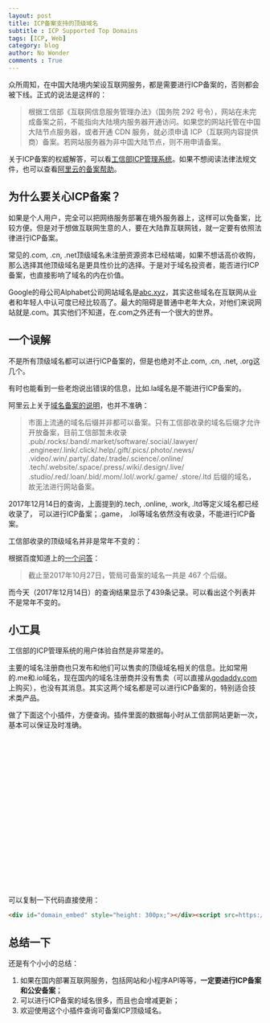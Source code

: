 ```yaml
---
layout: post
title: ICP备案支持的顶级域名
subtitle : ICP Supported Top Domains
tags: [ICP, Web]
category: blog
author: No Wonder
comments : True
---
```

众所周知，在中国大陆境内架设互联网服务，都是需要进行ICP备案的，否则都会被下线。正式的说法是这样的：

> 根据工信部《互联网信息服务管理办法》（国务院 292 号令），网站在未完成备案之前，不能指向大陆境内服务器开通访问。如果您的网站托管在中国大陆节点服务器，或者开通 CDN 服务，就必须申请 ICP（互联网内容提供商）备案。若网站服务器为非中国大陆节点，则不用申请备案。

关于ICP备案的权威解答，可以看[工信部ICP管理系统](http://www.miitbeian.gov.cn/)。如果不想阅读法律法规文件，也可以查看[阿里云的备案帮助](https://help.aliyun.com/knowledge_detail/36898.html)。

## 为什么要关心ICP备案？
如果是个人用户，完全可以把网络服务部署在境外服务器上，这样可以免备案，比较方便。但是对于想做互联网生意的人，要在大陆靠互联网钱，就一定要有依照法律进行ICP备案。

常见的.com, .cn, .net顶级域名未注册资源资本已经枯竭，如果不想话高价收购，那么选择其他顶级域名是更具性价比的选择。于是对于域名投资者，能否进行ICP备案，也直接影响了域名的内在价值。

Google的母公司Alphabet公司网站域名是[abc.xyz](https://abc.xyz/)，其实这些域名在互联网从业者和年轻人中认可度已经比较高了。最大的阻碍是普通中老年大众，对他们来说网站就是.com。其实他们不知道，在.com之外还有一个很大的世界。

## 一个误解
不是所有顶级域名都可以进行ICP备案的，但是也绝对不止.com, .cn, .net, .org这几个。

有时也能看到一些老炮说出错误的信息，比如.la域名是不能进行ICP备案的。

阿里云上关于[域名备案的说明](https://help.aliyun.com/knowledge_detail/36904.html?spm=5176.doc59007.6.607.p3nHnh)，也并不准确：
> 市面上流通的域名后缀并非都可以备案。只有工信部收录的域名后缀才允许开放备案，目前工信部暂未收录 .pub/.rocks/.band/.market/software/.social/.lawyer/
> .engineer/.link/.click/.help/.gift/.pics/.photo/.news/
> .video/.win/.party/.date/.trade/.science/.online/
> .tech/.website/.space/.press/.wiki/.design/.live/
> .studio/.red/.loan/.bid/.mom/.lol/.work/.game/
> .store/.ltd 后缀的域名，故无法进行网站备案。


2017年12月14日的查询，上面提到的.tech, .online, .work, .ltd等定义域名都已经收录了， 可以进行ICP备案；.game， .lol等域名依然没有收录，不能进行ICP备案。

工信部收录的顶级域名并非是常年不变的：

根据百度知道上的[一个问答](https://zhidao.baidu.com/question/1049921757886904459.html)：
> 截止至2017年10月27日，管局可备案的域名一共是 467 个后缀。

而今天（2017年12月14日）的查询结果显示了439条记录。可以看出这个列表并不是常年不变的。

## 小工具
工信部的ICP管理系统的用户体验自然是非常差的。

主要的域名注册商也只发布和他们可以售卖的顶级域名相关的信息。比如常用的.me和.io域名，现在国内的域名注册商并没有售卖（可以直接从[godaddy.com](https://www.godaddy.com)上购买），也没有其消息。其实这两个域名都是可以进行ICP备案的，特别适合技术类产品。

做了下面这个小插件，方便查询。插件里面的数据每小时从工信部网站更新一次，基本可以保证及时准确。

<div id="domain_embed" style="height: 300px;"></div><script src=https://domain.nowonder.me/javascripts/embed.min.js async></script>

可以复制一下代码直接使用：
```html
<div id="domain_embed" style="height: 300px;"></div><script src=https://domain.nowonder.me/javascripts/embed.min.js async></script>
```

## 总结一下
还是有个小小的总结：
1. 如果在国内部署互联网服务，包括网站和小程序API等等，**一定要进行ICP备案和公安备案**；
2. 可以进行ICP备案的域名很多，而且也会增减更新；
3. 欢迎使用这个小插件查询可备案ICP顶级域名。
